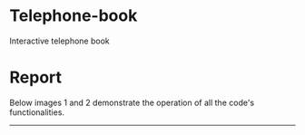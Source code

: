 # Telephone-book
Interactive telephone book

# Report
  Below images 1 and 2 demonstrate the operation of all the code's functionalities.
  
  
  ---
  

